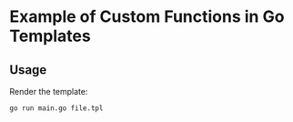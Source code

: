 # Example of Custom Functions in Go Templates

## Usage

Render the template:

```bash
go run main.go file.tpl
```
